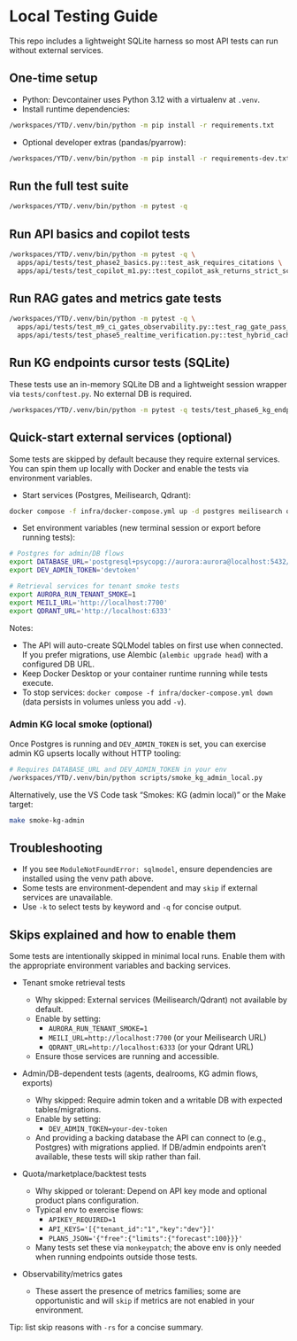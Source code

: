 # Local Testing Guide

This repo includes a lightweight SQLite harness so most API tests can run without external services.

## One-time setup

- Python: Devcontainer uses Python 3.12 with a virtualenv at `.venv`.
- Install runtime dependencies:

```bash
/workspaces/YTD/.venv/bin/python -m pip install -r requirements.txt
```

- Optional developer extras (pandas/pyarrow):

```bash
/workspaces/YTD/.venv/bin/python -m pip install -r requirements-dev.txt
```

## Run the full test suite

```bash
/workspaces/YTD/.venv/bin/python -m pytest -q
```

## Run API basics and copilot tests

```bash
/workspaces/YTD/.venv/bin/python -m pytest -q \
  apps/api/tests/test_phase2_basics.py::test_ask_requires_citations \
  apps/api/tests/test_copilot_m1.py::test_copilot_ask_returns_strict_schema_and_citations
```

## Run RAG gates and metrics gate tests

```bash
/workspaces/YTD/.venv/bin/python -m pytest -q \
  apps/api/tests/test_m9_ci_gates_observability.py::test_rag_gate_pass_allowed_domain \
  apps/api/tests/test_phase5_realtime_verification.py::test_hybrid_cache_hits_and_misses_change_with_repeated_query
```

## Run KG endpoints cursor tests (SQLite)

These tests use an in-memory SQLite DB and a lightweight session wrapper via `tests/conftest.py`. No external DB is required.

```bash
/workspaces/YTD/.venv/bin/python -m pytest -q tests/test_phase6_kg_endpoints.py
```

## Quick-start external services (optional)

Some tests are skipped by default because they require external services. You can spin them up locally with Docker and enable the tests via environment variables.

- Start services (Postgres, Meilisearch, Qdrant):

```bash
docker compose -f infra/docker-compose.yml up -d postgres meilisearch qdrant
```

- Set environment variables (new terminal session or export before running tests):

```bash
# Postgres for admin/DB flows
export DATABASE_URL='postgresql+psycopg://aurora:aurora@localhost:5432/aurora'
export DEV_ADMIN_TOKEN='devtoken'

# Retrieval services for tenant smoke tests
export AURORA_RUN_TENANT_SMOKE=1
export MEILI_URL='http://localhost:7700'
export QDRANT_URL='http://localhost:6333'
```

Notes:
- The API will auto-create SQLModel tables on first use when connected. If you prefer migrations, use Alembic (`alembic upgrade head`) with a configured DB URL.
- Keep Docker Desktop or your container runtime running while tests execute.
- To stop services: `docker compose -f infra/docker-compose.yml down` (data persists in volumes unless you add `-v`).

### Admin KG local smoke (optional)

Once Postgres is running and `DEV_ADMIN_TOKEN` is set, you can exercise admin KG upserts locally without HTTP tooling:

```bash
# Requires DATABASE_URL and DEV_ADMIN_TOKEN in your env
/workspaces/YTD/.venv/bin/python scripts/smoke_kg_admin_local.py
```

Alternatively, use the VS Code task “Smokes: KG (admin local)” or the Make target:

```bash
make smoke-kg-admin
```

## Troubleshooting

- If you see `ModuleNotFoundError: sqlmodel`, ensure dependencies are installed using the venv path above.
- Some tests are environment-dependent and may `skip` if external services are unavailable.
- Use `-k` to select tests by keyword and `-q` for concise output.

## Skips explained and how to enable them

Some tests are intentionally skipped in minimal local runs. Enable them with the appropriate environment variables and backing services.

- Tenant smoke retrieval tests
  - Why skipped: External services (Meilisearch/Qdrant) not available by default.
  - Enable by setting:
    - `AURORA_RUN_TENANT_SMOKE=1`
    - `MEILI_URL=http://localhost:7700` (or your Meilisearch URL)
    - `QDRANT_URL=http://localhost:6333` (or your Qdrant URL)
  - Ensure those services are running and accessible.

- Admin/DB-dependent tests (agents, dealrooms, KG admin flows, exports)
  - Why skipped: Require admin token and a writable DB with expected tables/migrations.
  - Enable by setting:
    - `DEV_ADMIN_TOKEN=your-dev-token`
  - And providing a backing database the API can connect to (e.g., Postgres) with migrations applied. If DB/admin endpoints aren’t available, these tests will skip rather than fail.

- Quota/marketplace/backtest tests
  - Why skipped or tolerant: Depend on API key mode and optional product plans configuration.
  - Typical env to exercise flows:
    - `APIKEY_REQUIRED=1`
    - `API_KEYS='[{"tenant_id":"1","key":"dev"}]'`
    - `PLANS_JSON='{"free":{"limits":{"forecast":100}}}'`
  - Many tests set these via `monkeypatch`; the above env is only needed when running endpoints outside those tests.

- Observability/metrics gates
  - These assert the presence of metrics families; some are opportunistic and will `skip` if metrics are not enabled in your environment.

Tip: list skip reasons with `-rs` for a concise summary.